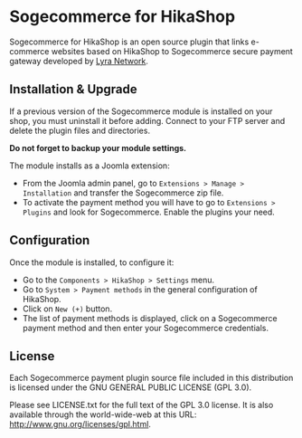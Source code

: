 # Sogecommerce for HikaShop

Sogecommerce for HikaShop is an open source plugin that links e-commerce websites based on HikaShop to Sogecommerce secure payment gateway developed by [Lyra Network](https://www.lyra.com/).

## Installation & Upgrade

If a previous version of the Sogecommerce module is installed on your shop, you must uninstall it before adding. Connect to your FTP server and delete the plugin files and directories.

**Do not forget to backup your module settings.**

The module installs as a Joomla extension:

- From the Joomla admin panel, go to `Extensions > Manage > Installation` and transfer the Sogecommerce zip file.
- To activate the payment method you will have to go to `Extensions > Plugins` and look for Sogecommerce. Enable the plugins your need.

## Configuration

Once the module is installed, to configure it:

- Go to the `Components > HikaShop > Settings` menu.
- Go to `System > Payment methods` in the general configuration of HikaShop.
- Click on `New (+)` button.
- The list of payment methods is displayed, click on a Sogecommerce payment method and then enter your Sogecommerce credentials.

## License

Each Sogecommerce payment plugin source file included in this distribution is licensed under the GNU GENERAL PUBLIC LICENSE (GPL 3.0).

Please see LICENSE.txt for the full text of the GPL 3.0 license. It is also available through the world-wide-web at this URL: http://www.gnu.org/licenses/gpl.html.
